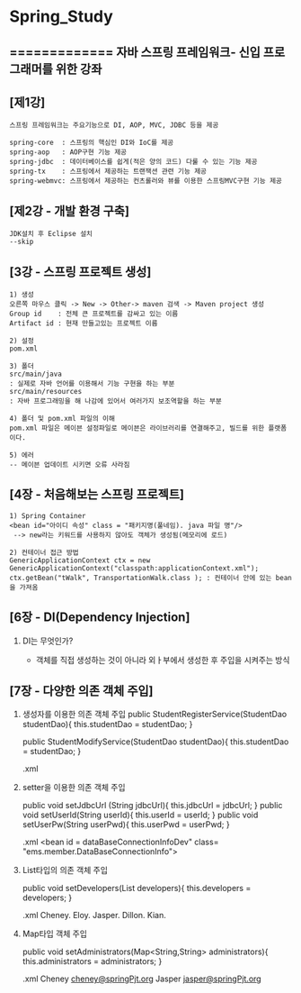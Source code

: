 # Spring_Study
=============
자바 스프링 프레임워크- 신입 프로그래머를 위한 강좌 
-------------
[제1강]
-------------	
	스프링 프레임워크는 주요기능으로 DI, AOP, MVC, JDBC 등을 제공

	spring-core  : 스프링의 핵심인 DI와 IoC를 제공
	spring-aop   : AOP구현 기능 제공
	spring-jdbc  : 데이터베이스를 쉽게(적은 양의 코드) 다룰 수 있는 기능 제공
	spring-tx    : 스프링에서 제공하는 트랜잭션 관련 기능 제공
	spring-webmvc: 스프링에서 제공하는 컨츠롤러와 뷰를 이용한 스프링MVC구현 기능 제공

[제2강 - 개발 환경 구축]
-------------	
	JDK설치 후 Eclipse 설치 
	--skip

[3강 - 스프링 프로젝트 생성]
-------------	
	1) 생성
	오른쪽 마우스 클릭 -> New -> Other-> maven 검색 -> Maven project 생성
	Group id 	: 전체 큰 프로젝트를 감싸고 있는 이름
	Artifact id : 현재 만들고있는 프로젝트 이름

	2) 설정 
	pom.xml

	3) 폴더
	src/main/java
	: 실제로 자바 언어를 이용해서 기능 구현을 하는 부분
	src/main/resources
	: 자바 프로그래밍을 해 나감에 있어서 여러가지 보조역할을 하는 부분
	
	4) 폴더 및 pom.xml 파일의 이해
	pom.xml 파일은 메이븐 설정파일로 메이븐은 라이브러리를 연결해주고, 빌드를 위한 플랫폼이다. 
	
	5) 에러 
	-- 메이븐 업데이트 시키면 오류 사라짐
	
[4장 - 처음해보는 스프링 프로젝트]
-------------
	1) Spring Container 
	<bean id="아이디 속성" class = "패키지명(풀네임). java 파일 명"/>
	 --> new라는 키워드를 사용하지 않아도 객체가 생성됨(메모리에 로드)

	2) 컨테이너 접근 방법 
	GenericApplicationContext ctx = new GenericApplicationContext("classpath:applicationContext.xml");
	ctx.getBean("tWalk", TransportationWalk.class ); : 컨테이너 안에 있는 bean을 가져옴	 

[6장 - DI(Dependency Injection]
-------------
1) DI는 무엇인가?
	
	-  객체를 직접 생성하는 것이 아니라 외ㅏ부에서 생성한 후 주입을 시켜주는 방식 
	

[7장 - 다양한 의존 객체 주입]
-------------	
1) 생성자를 이용한 의존 객체 주입
	public StudentRegisterService(StudentDao studentDao){
		this.studentDao = studentDao;
	}
	
	public StudentModifyService(StudentDao studentDao){
		this.studentDao = studentDao;
	}
	
	.xml
	<bean id="registerService" class="ems.member.service.StudentRegisterService">
		<constructor-arg ref="studentDao"></constructor-arg>
	</bean>
	
	<bean id="modifyService" class="ems.member.service.StudentModifyService">
		<constructor-arg ref="studentDao"></constructor-arg>
	</bean>
	
2) setter을 이용한 의존 객체 주입
	
	public void setJdbcUrl (String jdbcUrl){
		this.jdbcUrl = jdbcUrl;
	}
	public void setUserId(String userId){
		this.userId = userId;
	}
	public void setUserPw(String userPwd){
		this.userPwd = userPwd;
	}
	
	.xml
	<bean id = dataBaseConnectionInfoDev" class= "ems.member.DataBaseConnectionInfo">
		<property name="jdbcUrl" value="jdbc:oracle:thin:@localhost:1521:xe"/>
		<property name="userId" value="scott"/>
		<property name="userPwd" value="tiger"/>
	</bean>
	
3) List타입의 의존 객체 주입 
	
	public void setDevelopers(List<String> developers){
		this.developers = developers;
	}
	
	.xml
	<property name="developers">
		<list>
			<value>Cheney.</value>
			<value>Eloy.</value>
			<value>Jasper.</value>
			<value>Dillon.</value>
			<value>Kian.</value>
		</list>
	</property>
	
4) Map타입 객체 주입
	
	public void setAdministrators(Map<String,String> administrators){
		this.administrators = administrators;
	}
	
	.xml 
	<property>
		<map>
			<entry></entry>
			<key>
				<value>Cheney</value>
			</key>
				<value>cheney@springPjt.org</value>
			<key>
				<value>Jasper</value>
			</key>
				<value>jasper@springPjt.org</value>
		</map>
	</property>
	







